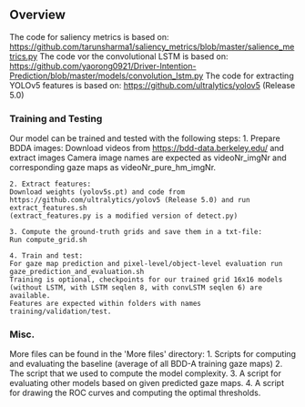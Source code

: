 ## Overview
The code for saliency metrics is based on: https://github.com/tarunsharma1/saliency_metrics/blob/master/salience_metrics.py
The code vor the convolutional LSTM is based on: https://github.com/yaorong0921/Driver-Intention-Prediction/blob/master/models/convolution_lstm.py
The code for extracting YOLOv5 features is based on:  https://github.com/ultralytics/yolov5 (Release 5.0)

### Training and Testing
Our model can be trained and tested with the following steps:
    1. Prepare BDDA images:
    Download videos from https://bdd-data.berkeley.edu/ and extract images
    Camera image names are expected as videoNr_imgNr and corresponding gaze maps as videoNr_pure_hm_imgNr.

    2. Extract features:
    Download weights (yolov5s.pt) and code from https://github.com/ultralytics/yolov5 (Release 5.0) and run extract_features.sh
    (extract_features.py is a modified version of detect.py)

    3. Compute the ground-truth grids and save them in a txt-file:
    Run compute_grid.sh

    4. Train and test:
    For gaze map prediction and pixel-level/object-level evaluation run gaze_prediction_and_evaluation.sh
    Training is optional, checkpoints for our trained grid 16x16 models (without LSTM, with LSTM seqlen 8, with convLSTM seqlen 6) are available.
    Features are expected within folders with names training/validation/test.


### Misc.
More files can be found in the 'More files' directory:
    1. Scripts for computing and evaluating the baseline (average of all BDD-A training gaze maps)
    2. The script that we used to compute the model complexity.
    3. A script for evaluating other models based on given predicted gaze maps.
    4. A script for drawing the ROC curves and computing the optimal thresholds.

